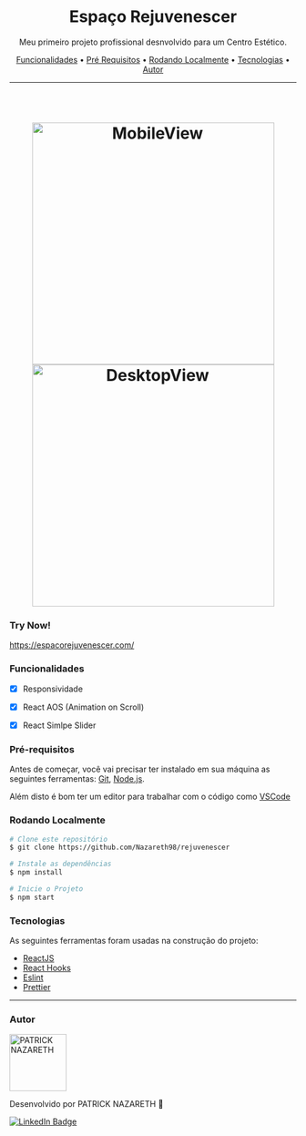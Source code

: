 <h1 align="center">Espaço Rejuvenescer</h1>

<p align="center">Meu primeiro projeto profissional desnvolvido para um Centro Estético.</p>

<p align="center">
 <a href="#funcionalidades">Funcionalidades</a> •
 <a href="#pré-requisitos">Pré Requisitos</a> •
 <a href="#rodando-localmente">Rodando Localmente</a> •
 <a href="#tecnologias">Tecnologias</a> •
 <a href="#autor">Autor</a>
</p>

---

<br>

<h1 align="center">
  <img alt="MobileView" title="Aplicação em funcionamento Mobile" src="rejuvenescerMobile.gif" height="425" />
  <img alt="DesktopView" title="Aplicação em funcionamento no Desktop" src="rejuvenescerDesktop.gif" height="425" />

</h1>

### Try Now!
https://espacorejuvenescer.com/


### Funcionalidades

- [x] Responsividade
- [x] React AOS (Animation on Scroll)
- [x] React Simlpe Slider


### Pré-requisitos

Antes de começar, você vai precisar ter instalado em sua máquina as seguintes ferramentas:
[Git](https://git-scm.com), [Node.js](https://nodejs.org/en/).

Além disto é bom ter um editor para trabalhar com o código como [VSCode](https://code.visualstudio.com/)


### Rodando Localmente

```bash
# Clone este repositório
$ git clone https://github.com/Nazareth98/rejuvenescer

# Instale as dependências
$ npm install

# Inicie o Projeto
$ npm start

```


### Tecnologias

As seguintes ferramentas foram usadas na construção do projeto:

- [ReactJS](https://pt-br.reactjs.org/)
- [React Hooks](https://pt-br.reactjs.org/docs/hooks-intro.html)
- [Eslint](https://eslint.org/)
- [Prettier](https://prettier.io/)


---

### Autor

<img alt="PATRICK NAZARETH" title="PATRICK NAZARETH" src="https://github.com/Nazareth98.png" height="100" width="100" />

Desenvolvido por PATRICK NAZARETH 👋

[![LinkedIn Badge](https://img.shields.io/badge/-PATRICK_NAZARETH-blue?style=flat-square&logo=Linkedin&logoColor=white&link=https://www.linkedin.com/in/patricknazarethdev/)](https://www.linkedin.com/in/patricknazarethdev/)
